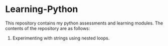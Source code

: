 # Learning-Python
This repository contains my python assessments and learning modules.
The contents of the repository are as follows:
1) Experimenting with strings using nested loops.

